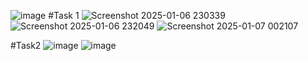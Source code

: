 ![image](https://github.com/user-attachments/assets/7e8a2d6a-be2d-419c-8792-254548f4c133)
#Task 1
![Screenshot 2025-01-06 230339](https://github.com/user-attachments/assets/4434f6fd-49e9-4be6-a023-d94594500b35)
![Screenshot 2025-01-06 232049](https://github.com/user-attachments/assets/61562f12-44f1-4aaf-88dd-a3034d605276)
![Screenshot 2025-01-07 002107](https://github.com/user-attachments/assets/93c50596-2e42-48e7-87e9-c51f321cf806)





#Task2
![image](https://github.com/user-attachments/assets/e3b8888c-2fab-417b-ac62-b2c614571c48)
![image](https://github.com/user-attachments/assets/b949a180-bee1-4cdd-8549-01d614ec6a5b)




